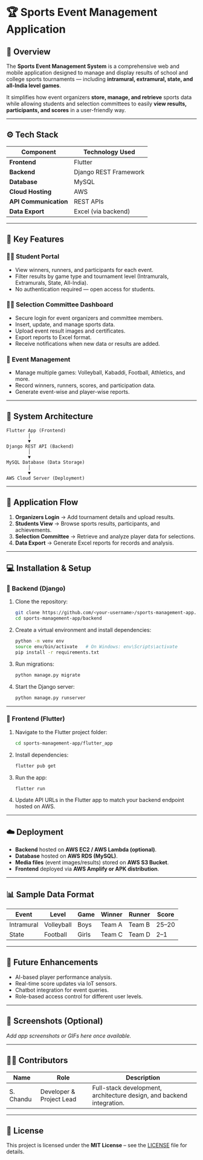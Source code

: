 # 🏆 Sports Event Management Application

## 📖 Overview
The **Sports Event Management System** is a comprehensive web and mobile application designed to manage and display results of school and college sports tournaments — including **intramural, extramural, state, and all-India level games**.

It simplifies how event organizers **store, manage, and retrieve** sports data while allowing students and selection committees to easily **view results, participants, and scores** in a user-friendly way.

---

## ⚙️ Tech Stack

| Component | Technology Used |
|------------|----------------|
| **Frontend** | Flutter |
| **Backend** | Django REST Framework |
| **Database** | MySQL |
| **Cloud Hosting** | AWS |
| **API Communication** | REST APIs |
| **Data Export** | Excel (via backend) |

---

## 🎯 Key Features

### 👩‍🎓 Student Portal
- View winners, runners, and participants for each event.  
- Filter results by game type and tournament level (Intramurals, Extramurals, State, All-India).  
- No authentication required — open access for students.

### 🧑‍💼 Selection Committee Dashboard
- Secure login for event organizers and committee members.  
- Insert, update, and manage sports data.  
- Upload event result images and certificates.  
- Export reports to Excel format.  
- Receive notifications when new data or results are added.

### 🏅 Event Management
- Manage multiple games: Volleyball, Kabaddi, Football, Athletics, and more.  
- Record winners, runners, scores, and participation data.  
- Generate event-wise and player-wise reports.  

---

## 🧩 System Architecture

```
Flutter App (Frontend)
        │
        ▼
Django REST API (Backend)
        │
        ▼
MySQL Database (Data Storage)
        │
        ▼
AWS Cloud Server (Deployment)
```

---

## 📱 Application Flow

1. **Organizers Login** → Add tournament details and upload results.  
2. **Students View** → Browse sports results, participants, and achievements.  
3. **Selection Committee** → Retrieve and analyze player data for selections.  
4. **Data Export** → Generate Excel reports for records and analysis.  

---

## 💻 Installation & Setup

### 🧱 Backend (Django)
1. Clone the repository:
   ```bash
   git clone https://github.com/<your-username>/sports-management-app.git
   cd sports-management-app/backend
   ```

2. Create a virtual environment and install dependencies:
   ```bash
   python -m venv env
   source env/bin/activate   # On Windows: env\Scripts\activate
   pip install -r requirements.txt
   ```

3. Run migrations:
   ```bash
   python manage.py migrate
   ```

4. Start the Django server:
   ```bash
   python manage.py runserver
   ```

---

### 📲 Frontend (Flutter)
1. Navigate to the Flutter project folder:
   ```bash
   cd sports-management-app/flutter_app
   ```

2. Install dependencies:
   ```bash
   flutter pub get
   ```

3. Run the app:
   ```bash
   flutter run
   ```

4. Update API URLs in the Flutter app to match your backend endpoint hosted on AWS.

---

## ☁️ Deployment
- **Backend** hosted on **AWS EC2 / AWS Lambda (optional)**.  
- **Database** hosted on **AWS RDS (MySQL)**.  
- **Media files** (event images/results) stored on **AWS S3 Bucket**.  
- **Frontend** deployed via **AWS Amplify or APK distribution**.

---

## 📊 Sample Data Format

| Event | Level | Game | Winner | Runner | Score |
|--------|--------|-------|---------|---------|--------|
| Intramural | Volleyball | Boys | Team A | Team B | 25–20 |
| State | Football | Girls | Team C | Team D | 2–1 |

---

## 🚀 Future Enhancements
- AI-based player performance analysis.  
- Real-time score updates via IoT sensors.  
- Chatbot integration for event queries.  
- Role-based access control for different user levels.  

---

## 📸 Screenshots (Optional)
_Add app screenshots or GIFs here once available._

---

## 👨‍💻 Contributors
| Name | Role | Description |
|------|------|-------------|
| S. Chandu | Developer & Project Lead | Full-stack development, architecture design, and backend integration. |

---

## 📄 License
This project is licensed under the **MIT License** – see the [LICENSE](LICENSE) file for details.
